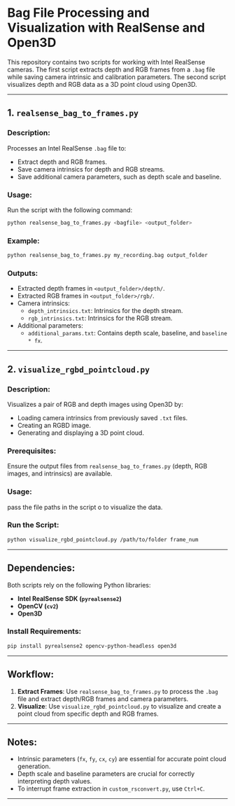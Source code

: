 # Bag File Processing and Visualization with RealSense and Open3D

This repository contains two scripts for working with Intel RealSense cameras. The first script extracts depth and RGB frames from a `.bag` file while saving camera intrinsic and calibration parameters. The second script visualizes depth and RGB data as a 3D point cloud using Open3D.

---

## 1. **`realsense_bag_to_frames.py`**
### Description:
Processes an Intel RealSense `.bag` file to:
- Extract depth and RGB frames.
- Save camera intrinsics for depth and RGB streams.
- Save additional camera parameters, such as depth scale and baseline.

### Usage:
Run the script with the following command:
```bash
python realsense_bag_to_frames.py <bagfile> <output_folder>
```

### Example:
```bash
python realsense_bag_to_frames.py my_recording.bag output_folder
```

### Outputs:
- Extracted depth frames in `<output_folder>/depth/`.
- Extracted RGB frames in `<output_folder>/rgb/`.
- Camera intrinsics:
  - `depth_intrinsics.txt`: Intrinsics for the depth stream.
  - `rgb_intrinsics.txt`: Intrinsics for the RGB stream.
- Additional parameters:
  - `additional_params.txt`: Contains depth scale, baseline, and `baseline * fx`.

---

## 2. **`visualize_rgbd_pointcloud.py`**
### Description:
Visualizes a pair of RGB and depth images using Open3D by:
- Loading camera intrinsics from previously saved `.txt` files.
- Creating an RGBD image.
- Generating and displaying a 3D point cloud.

### Prerequisites:
Ensure the output files from `realsense_bag_to_frames.py` (depth, RGB images, and intrinsics) are available.

### Usage:
pass the file paths in the script o to visualize the data.

### Run the Script:
```bash
python visualize_rgbd_pointcloud.py /path/to/folder frame_num
```

---

## Dependencies:
Both scripts rely on the following Python libraries:
- **Intel RealSense SDK (`pyrealsense2`)**
- **OpenCV (`cv2`)**
- **Open3D**

### Install Requirements:
```bash
pip install pyrealsense2 opencv-python-headless open3d
```

---

## Workflow:
1. **Extract Frames**: Use `realsense_bag_to_frames.py` to process the `.bag` file and extract depth/RGB frames and camera parameters.
2. **Visualize**: Use `visualize_rgbd_pointcloud.py` to visualize and create a point cloud from specific depth and RGB frames.

---

## Notes:
- Intrinsic parameters (`fx`, `fy`, `cx`, `cy`) are essential for accurate point cloud generation.
- Depth scale and baseline parameters are crucial for correctly interpreting depth values.
- To interrupt frame extraction in `custom_rsconvert.py`, use `Ctrl+C`.

---

